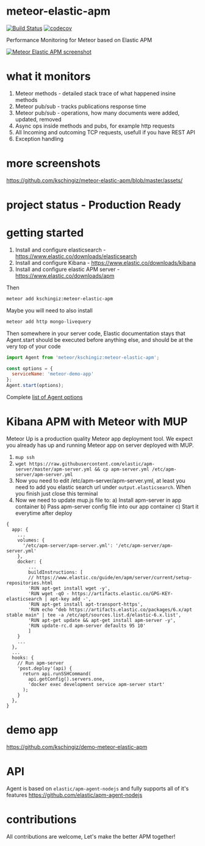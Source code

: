 # meteor-elastic-apm

[![Build Status](https://travis-ci.org/kschingiz/meteor-elastic-apm.svg?branch=master)](https://travis-ci.org/kschingiz/meteor-elastic-apm)
[![codecov](https://codecov.io/gh/kschingiz/meteor-elastic-apm/branch/master/graph/badge.svg)](https://codecov.io/gh/kschingiz/meteor-elastic-apm)

Performance Monitoring for Meteor based on Elastic APM

[![Meteor Elastic APM screenshot](https://github.com/kschingiz/meteor-elastic-apm/blob/master/assets/meteor-transaction.png)](https://github.com/kschingiz/meteor-elastic-apm)

# what it monitors

1. Meteor methods - detailed stack trace of what happened insine methods
2. Meteor pub/sub - tracks publications response time
3. Meteor pub/sub - operations, how many documents were added, updated, removed
4. Async ops inside methods and pubs, for example http requests
5. All Incoming and outcoming TCP requests, usefull if you have REST API
6. Exception handling

# more screenshots

https://github.com/kschingiz/meteor-elastic-apm/blob/master/assets/

# project status - Production Ready

# getting started

1. Install and configure elasticsearch - https://www.elastic.co/downloads/elasticsearch
2. Install and configure Kibana - https://www.elastic.co/downloads/kibana
3. Install and configure elastic APM server - https://www.elastic.co/downloads/apm

Then

```bash
meteor add kschingiz:meteor-elastic-apm
```

Maybe you will need to also install

```bash
meteor add http mongo-livequery
```

Then somewhere in your server code, Elastic documentation stays that Agent.start should be executed before anything else, and should be at the very top of your code

```js
import Agent from 'meteor/kschingiz:meteor-elastic-apm';

const options = {
  serviceName: 'meteor-demo-app'
};
Agent.start(options);
```

Complete [list of Agent options](https://www.elastic.co/guide/en/apm/agent/nodejs/current/advanced-setup.html)

# Kibana APM with Meteor with MUP

Meteor Up is a production quality Meteor app deployment tool. We expect you already has up and running Meteor app on server deployed with MUP.

1. `mup ssh`
2. `wget https://raw.githubusercontent.com/elastic/apm-server/master/apm-server.yml && cp apm-server.yml /etc/apm-server/apm-server.yml`
3. Now you need to edit /etc/apm-server/apm-server.yml, at least you need to add you elastic search url under `output.elasticsearch`. When you finish just close this terminal
4. Now we need to update mup.js file to:
   a) Install apm-server in app container
   b) Pass apm-server config file into our app container
   c) Start it everytime after deploy

```
{
  app: {
    ...
    volumes: {
      '/etc/apm-server/apm-server.yml': '/etc/apm-server/apm-server.yml'
    },
    docker: {
        ...
        buildInstructions: [
        // https://www.elastic.co/guide/en/apm/server/current/setup-repositories.html
        'RUN apt-get install wget -y',
        'RUN wget -qO - https://artifacts.elastic.co/GPG-KEY-elasticsearch | apt-key add -',
        'RUN apt-get install apt-transport-https',
        'RUN echo "deb https://artifacts.elastic.co/packages/6.x/apt stable main" | tee -a /etc/apt/sources.list.d/elastic-6.x.list',
        'RUN apt-get update && apt-get install apm-server -y',
        'RUN update-rc.d apm-server defaults 95 10'
        ]
    }
    ...
  },
  ...
  hooks: {
    // Run apm-server
    'post.deploy'(api) {
      return api.runSSHCommand(
        api.getConfig().servers.one,
        'docker exec development service apm-server start'
      );
    }
  },
}
```

# demo app

https://github.com/kschingiz/demo-meteor-elastic-apm

# API

Agent is based on `elastic/apm-agent-nodejs` and fully supports all of it's features https://github.com/elastic/apm-agent-nodejs

# contributions

All contributions are welcome, Let's make the better APM together!
